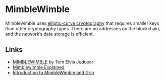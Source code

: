 # MimbleWimble

Mimblewimble uses [elliptic-curve cryptography](https://en.wikipedia.org/wiki/Elliptic-curve_cryptography) that requires smaller keys than other cryptography types. There are no addresses on the blockchain, and the network’s data storage is efficient.

## Links

* [MIMBLEWIMBLE](https://scalingbitcoin.org/papers/mimblewimble.txt) by Tom Elvis Jedusor
* [Mimblewimble Explained](https://www.mycryptopedia.com/mimblewimble-explained/)
* [Introduction to MimbleWimble and Grin](https://github.com/mimblewimble/grin/blob/master/doc/intro.md)

